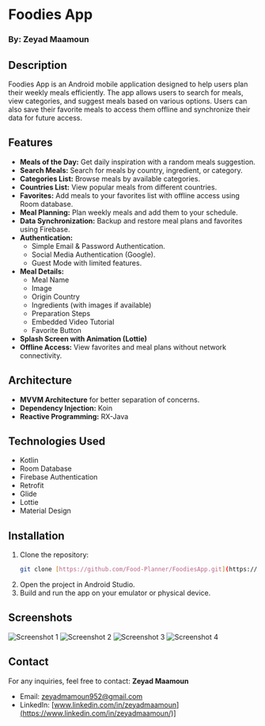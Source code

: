 # Foodies App

### By: Zeyad Maamoun

## Description
Foodies App is an Android mobile application designed to help users plan their weekly meals efficiently. The app allows users to search for meals, view categories, and suggest meals based on various options. Users can also save their favorite meals to access them offline and synchronize their data for future access.

## Features
- **Meals of the Day:** Get daily inspiration with a random meals suggestion.
- **Search Meals:** Search for meals by country, ingredient, or category.
- **Categories List:** Browse meals by available categories.
- **Countries List:** View popular meals from different countries.
- **Favorites:** Add meals to your favorites list with offline access using Room database.
- **Meal Planning:** Plan weekly meals and add them to your schedule.
- **Data Synchronization:** Backup and restore meal plans and favorites using Firebase.
- **Authentication:** 
  - Simple Email & Password Authentication.
  - Social Media Authentication (Google).
  - Guest Mode with limited features.
- **Meal Details:** 
  - Meal Name
  - Image
  - Origin Country
  - Ingredients (with images if available)
  - Preparation Steps
  - Embedded Video Tutorial
  - Favorite Button
- **Splash Screen with Animation (Lottie)**
- **Offline Access:** View favorites and meal plans without network connectivity.

## Architecture
- **MVVM Architecture** for better separation of concerns.
- **Dependency Injection:** Koin
- **Reactive Programming:** RX-Java

## Technologies Used
- Kotlin
- Room Database
- Firebase Authentication
- Retrofit
- Glide
- Lottie
- Material Design

## Installation
1. Clone the repository:
   ```bash
   git clone [https://github.com/Food-Planner/FoodiesApp.git](https://github.com/zeyadmamoun/Food-Planner.git)
   ```
2. Open the project in Android Studio.
3. Build and run the app on your emulator or physical device.

## Screenshots
![Screenshot 1](screenshot/Screenshot_2025-02-28-14-59-23-12.jpg)
![Screenshot 2](screenshot/Screenshot_2025-02-28-14-59-32-12.jpg)
![Screenshot 3](screenshot/Screenshot_2025-02-28-14-59-32-12.jpg)
![Screenshot 4](screenshot/Screenshot_2025-02-28-15-00-15-62.jpg)


## Contact
For any inquiries, feel free to contact:
**Zeyad Maamoun**
- Email: zeyadmamoun952@gmail.com
- LinkedIn: [www.linkedin.com/in/zeyadmaamoun](https://www.linkedin.com/in/zeyadmaamoun/)]

